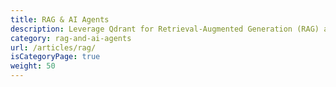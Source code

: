 ```yaml
---
title: RAG & AI Agents
description: Leverage Qdrant for Retrieval-Augmented Generation (RAG) and build AI Agents
category: rag-and-ai-agents
url: /articles/rag/
isCategoryPage: true
weight: 50
---
```

